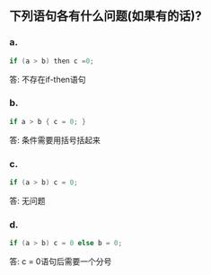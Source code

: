 ## 下列语句各有什么问题(如果有的话)?
### a.
```java
if (a > b) then c =0;
```
答: 不存在if-then语句

### b.
```java
if a > b { c = 0; }
```
答: 条件需要用括号括起来

### c.
```java
if (a > b) c = 0;
```
答: 无问题

### d.
```java
if (a > b) c = 0 else b = 0;
```
答: c = 0语句后需要一个分号